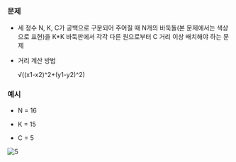 ### 문제

- 세 정수 N, K, C가 공백으로 구분되어 주어질 때 N개의 바둑돌(본 문제에서는 색상으로 표현)을 K*K 바둑판에서 각각 다른 원으로부터 C 거리 이상 배치해야 하는 문제 



- 거리 계산 방법

  √((x1-x2)^2+(y1-y2)^2)



### 예시

- N = 16

- K = 15

- C = 5

![5](https://user-images.githubusercontent.com/39645522/62761662-33621b00-bac2-11e9-9280-562d39f5b813.png)
